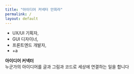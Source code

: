 ```yaml
---
title: "아이디어 커넥터 안희라"
permalink: / 
layout: default
---
```

<section class="intro">
  <div>
    <ul>
      <li>UX/UI 기획자,</li> 
      <li>GUI 디자이너,</li>
      <li>프론트엔드 개발자,</li>
      <li>+a</li>
    </ul>
    <b>아이디어 커넥터</b>
  </div>
  <article> 
    누군가의 아이디어를 글과 그림과 코드로 세상에 연결하는 일을 합니다
  </article>
</section>